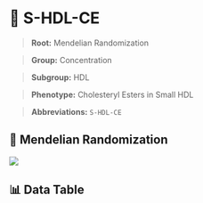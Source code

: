 # 🧪 S-HDL-CE

> **Root:** Mendelian Randomization

> **Group:** Concentration  

> **Subgroup:** HDL

> **Phenotype:** Cholesteryl Esters in Small HDL  

> **Abbreviations:** `S-HDL-CE`

## 🧬 Mendelian Randomization  

<img src="/MR/Figures/Inverse/ShengxianHDLhengxianCE.png"/>


## 📊 Data Table


<CsvTableMRI src="/MR/Data/Inverse/ShengxianHDLhengxianCE.csv"/>
